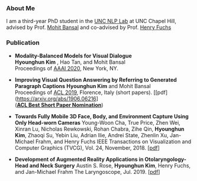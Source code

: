 
### About Me

I am a third-year PhD student in the [UNC NLP Lab](http://nlp.cs.unc.edu/) at UNC Chapel Hill, advised by Prof. [Mohit Bansal](http://www.cs.unc.edu/~mbansal) and co-advised by Prof. [Henry Fuchs](http://henryfuchs.web.unc.edu/)



### Publication

* **Modality-Balanced Models for Visual Dialogue**  
**Hyounghun Kim** , Hao Tan, and Mohit Bansal  
Proceedings of [AAAI 2020](https://aaai.org/Conferences/AAAI-20/), New York, NY.

* **Improving Visual Question Answering by Referring to Generated Paragraph Captions**
**Hyounghun Kim** and Mohit Bansal  
Proceedings of [ACL 2019](http://www.acl2019.org/), Florence, Italy (short papers). [[pdf](https://arxiv.org/abs/1906.06216]  
([**ACL Best Short Paper Nomination**](http://www.acl2019.org/EN/nominations-for-acl-2019-best-paper-awards.xhtml))


* **Towards Fully Mobile 3D Face, Body, and Environment Capture Using Only Head-worn Cameras** 
Young-Woon Cha, True Price, Zhen Wei, Xinran Lu, Nicholas Rewkowski, Rohan Chabra, Zihe Qin, **Hyounghun Kim**, Zhaoqi Su, Yebin Liu, Adrian Ilie, Andrei State, Zhenlin Xu, Jan-Michael Frahm, and Henry Fuchs
IEEE Transactions on Visualization and Computer Graphics (TVCG), Vol. 24, November, 2018. [[pdf](https://ieeexplore.ieee.org/stamp/stamp.jsp?tp=&arnumber=8458443)]

* **Development of Augmented Reality Applications in Otolaryngology-Head and Neck Surgery** 
Austin S. Rose, **Hyounghun Kim**, Henry Fuchs, and Jan-Michael Frahm
The Laryngoscope, Jul. 2019. [[pdf](https://onlinelibrary.wiley.com/doi/pdf/10.1002/lary.28098)]

